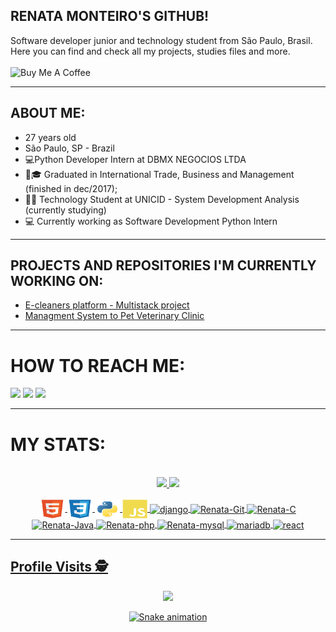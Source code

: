 ## RENATA MONTEIRO'S GITHUB!
Software developer junior and technology student from São Paulo, Brasil.<br>
Here you can find and check all my projects, studies files and more.
<br>
<br>
      <img src="https://cdn.buymeacoffee.com/buttons/default-red.png" alt="Buy Me A Coffee" height="40" width="170" >
      
<hr>

## ABOUT ME:

- 27 years old<br>
- São Paulo, SP - Brazil <br> 
- 💻Python Developer Intern at DBMX NEGOCIOS LTDA<br> 
- 📜🎓 Graduated in International Trade, Business and Management (finished in dec/2017);<br> 
- 🧑‍🎓 Technology Student at UNICID - System Development Analysis (currently studying)<br> 
- 💻 Currently working as Software Development Python Intern<br> 

<hr>

## PROJECTS AND REPOSITORIES I'M CURRENTLY WORKING ON:

<!-- REPO-POST-LIST:START -->
- [E-cleaners platform - Multistack project](https://github.com/renatamoon/e-diaristas_Multistack_TreinaWeb.git)
- [Managment System to Pet Veterinary Clinic](https://github.com/renatamoon/Clinica_Pet_gerenciamento_Django.git)
<!-- REPO-POST-LIST:END -->
<hr>

# HOW TO REACH ME:

  <a href = "mailto:r.cardoso.monteiro1@gmail.com"><img src="https://img.shields.io/badge/-Gmail-%23333?style=for-the-badge&logo=gmail&logoColor=white" target="_blank"></a>
  <a href = "mailto:r_cardosomonteiro@hotmail.com"><img src="https://img.shields.io/badge/Microsoft_Outlook-0078D4?style=for-the-badge&logo=microsoft-outlook&logoColor=white>" target="_blank"></a>
  <a href="https://www.linkedin.com/in/renata-monteiro-095b59101/" target="_blank"><img src="https://img.shields.io/badge/-LinkedIn-%230077B5?style=for-the-badge&logo=linkedin&logoColor=white" target="_blank"></a>

<hr>



# MY STATS: <br>
<section>  
  <br>
<div align="center">
  <a href="https://github.com/renatamoon">
  <img height="180em" src="https://github-readme-stats.vercel.app/api?username=renatamoon&show_icons=true&theme=calm&include_all_commits=false&count_private=true"/>
  <img height="180em" src="https://github-readme-stats.vercel.app/api/top-langs/?username=renatamoon&layout=compact&langs_count=7&theme=kacho_ga"/>
</div>
  <div style="display: inline_block" align="center"><br>
  
  <img align="center" alt="Renata-HTML" height="30" width="40" src="https://raw.githubusercontent.com/devicons/devicon/master/icons/html5/html5-original.svg">
  <img align="center" alt="Renata-CSS" height="30" width="40" src="https://raw.githubusercontent.com/devicons/devicon/master/icons/css3/css3-original.svg">
  <img align="center" alt="Renata-Python" height="30" width="40" src="https://raw.githubusercontent.com/devicons/devicon/master/icons/python/python-original.svg">
  <img align="center" alt="Renata-Js" height="30" width="40" src="https://raw.githubusercontent.com/devicons/devicon/master/icons/javascript/javascript-plain.svg"> 
    <img align="center" alt="django" src="https://img.shields.io/badge/Django-092E20?style=for-the-badge&logo=django&logoColor=green">
  <img align="center" alt="Renata-Git" src="https://img.shields.io/badge/GitHub-100000?style=for-the-badge&logo=github&logoColor=white">
  <img align="center" alt="Renata-C" src="https://img.shields.io/badge/C-00599C?style=for-the-badge&logo=c&logoColor=white">
  <img align="center" alt="Renata-Java" src="https://img.shields.io/badge/Java-ED8B00?style=for-the-badge&logo=java&logoColor=white">
  <img align="center" alt="Renata-php" src="https://img.shields.io/badge/PHP-777BB4?style=for-the-badge&logo=php&logoColor=white">
    <img align="center" alt="Renata-mysql" src="https://img.shields.io/badge/MySQL-005C84?style=for-the-badge&logo=mysql&logoColor=white">    
    <img align="center" alt="mariadb" src="https://img.shields.io/badge/MariaDB-003545?style=for-the-badge&logo=mariadb&logoColor=white">
    <img align="center" alt="react" src="https://img.shields.io/badge/React-20232A?style=for-the-badge&logo=react&logoColor=61DAFB">   

  </div> 
  </section>
  <hr>  
  
   ## Profile Visits :detective: <br>
 <p align="center"> 
   <img alingn="center" src="https://profile-counter.glitch.me/renatamoon/count.svg" />
 </p>   
<div align="center">  
 
  ![Snake animation](https://github.com/renatamoon/renatamoon/blob/output/github-contribution-grid-snake.svg)
 
</div>  

